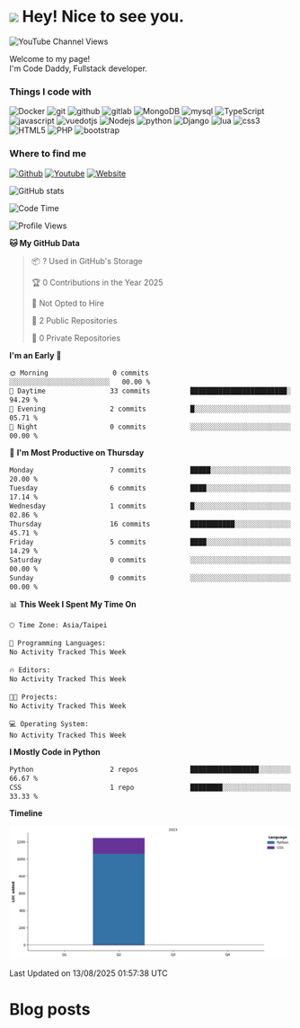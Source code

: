 <h1><img src="https://emojis.slackmojis.com/emojis/images/1531849430/4246/blob-sunglasses.gif?1531849430" width="30"/> Hey! Nice to see you.</h1>
<img alt="YouTube Channel Views" src="https://img.shields.io/youtube/channel/views/UCi9gcGVcTMSp6GqxfJjQiyA?style=social">
<p>Welcome to my page! </br> I'm Code Daddy, Fullstack developer. </p>
<h3>Things I code with</h3>
<div align="left">
<img alt="Docker" src="https://img.shields.io/badge/-Docker-46a2f1?style=flat-square&logo=docker&logoColor=white" />
<img alt="git" src="https://img.shields.io/badge/-Git-F05032?style=flat-square&logo=git&logoColor=white" />
<img alt="github" src="https://img.shields.io/badge/-github-181717?style=flat-square&logo=github&logoColor=white" />
<img alt="gitlab" src="https://img.shields.io/badge/-gitlab-FC6D26?style=flat-square&logo=gitlab&logoColor=white" />
<img alt="MongoDB" src="https://img.shields.io/badge/-MongoDB-13aa52?style=flat-square&logo=mongodb&logoColor=white" />
<img alt="mysql" src="https://img.shields.io/badge/-mysql-4479A1?style=flat-square&logo=mysql&logoColor=white" />
<img alt="TypeScript" src="https://img.shields.io/badge/-TypeScript-007ACC?style=flat-square&logo=typescript&logoColor=white" />
<img alt="javascript" src="https://img.shields.io/badge/-javascript-F7DF1E?style=flat-square&logo=javascript&logoColor=white" />
<img alt="vuedotjs" src="https://img.shields.io/badge/-vuedotjs-4FC08D?style=flat-square&logo=vuedotjs&logoColor=white" />
<img alt="Nodejs" src="https://img.shields.io/badge/-Nodejs-43853d?style=flat-square&logo=Node.js&logoColor=white" />
<img alt="python" src="https://img.shields.io/badge/-python-3776AB?style=flat-square&logo=Node.js&logoColor=white" />
<img alt="Django" src="https://img.shields.io/badge/-Django-092E20?style=flat-square&logo=Node.js&logoColor=white" />
<img alt="lua" src="https://img.shields.io/badge/-lua-2C2D72?style=flat-square&logo=lua&logoColor=white" />
<img alt="css3" src="https://img.shields.io/badge/-css3-1572B6?style=flat-square&logo=css3&logoColor=white" />
<img alt="HTML5" src="https://img.shields.io/badge/-HTML5-E34F26?style=flat-square&logo=HTML5&logoColor=white" />
<img alt="PHP" src="https://img.shields.io/badge/-PHP-777BB4?style=flat-square&logo=PHP&logoColor=white" />
<img alt="bootstrap" src="https://img.shields.io/badge/-bootstrap-7952B3?style=flat-square&logo=bootstrap&logoColor=white" />
<br>
<h3>Where to find me</h3>
<p><a href="https://github.com/codedaddy-pro" target="_blank"><img alt="Github" src="https://img.shields.io/badge/GitHub-%2312100E.svg?&style=for-the-badge&logo=Github&logoColor=white" /></a>
<a href="https://www.youtube.com/@codedaddypro" target="_blank"><img alt="Youtube" src="https://img.shields.io/badge/Youtube-FF0000.svg?&style=for-the-badge&logo=Youtube&logoColor=white" /></a>
<a href="https://codedaddy.pro" target="_blank"><img alt="Website" src="https://img.shields.io/badge/Website-21759B.svg?&style=for-the-badge&logo=wordpress&logoColor=white" /></a>
</p>
  
![GitHub stats](https://github-readme-stats.vercel.app/api?username=codedaddy-pro&show_icons=true&theme=radical)
  
<!--START_SECTION:waka-->
![Code Time](http://img.shields.io/badge/Code%20Time-397%20hrs%2048%20mins-blue)

![Profile Views](http://img.shields.io/badge/Profile%20Views-0-blue)

**🐱 My GitHub Data** 

> 📦 ? Used in GitHub's Storage 
 > 
> 🏆 0 Contributions in the Year 2025
 > 
> 🚫 Not Opted to Hire
 > 
> 📜 2 Public Repositories 
 > 
> 🔑 0 Private Repositories 
 > 
**I'm an Early 🐤** 

```text
🌞 Morning                0 commits           ░░░░░░░░░░░░░░░░░░░░░░░░░   00.00 % 
🌆 Daytime                33 commits          ████████████████████████░   94.29 % 
🌃 Evening                2 commits           █░░░░░░░░░░░░░░░░░░░░░░░░   05.71 % 
🌙 Night                  0 commits           ░░░░░░░░░░░░░░░░░░░░░░░░░   00.00 % 
```
📅 **I'm Most Productive on Thursday** 

```text
Monday                   7 commits           █████░░░░░░░░░░░░░░░░░░░░   20.00 % 
Tuesday                  6 commits           ████░░░░░░░░░░░░░░░░░░░░░   17.14 % 
Wednesday                1 commits           █░░░░░░░░░░░░░░░░░░░░░░░░   02.86 % 
Thursday                 16 commits          ███████████░░░░░░░░░░░░░░   45.71 % 
Friday                   5 commits           ████░░░░░░░░░░░░░░░░░░░░░   14.29 % 
Saturday                 0 commits           ░░░░░░░░░░░░░░░░░░░░░░░░░   00.00 % 
Sunday                   0 commits           ░░░░░░░░░░░░░░░░░░░░░░░░░   00.00 % 
```


📊 **This Week I Spent My Time On** 

```text
🕑︎ Time Zone: Asia/Taipei

💬 Programming Languages: 
No Activity Tracked This Week

🔥 Editors: 
No Activity Tracked This Week

🐱‍💻 Projects: 
No Activity Tracked This Week

💻 Operating System: 
No Activity Tracked This Week
```

**I Mostly Code in Python** 

```text
Python                   2 repos             █████████████████░░░░░░░░   66.67 % 
CSS                      1 repo              ████████░░░░░░░░░░░░░░░░░   33.33 % 
```



**Timeline**

![Lines of Code chart](https://raw.githubusercontent.com/codedaddy-pro/codedaddy-pro/main/assets/bar_graph.png)


 Last Updated on 13/08/2025 01:57:38 UTC
<!--END_SECTION:waka-->
  
# Blog posts
<!-- BLOG-POST-LIST:START \-->
<!-- BLOG-POST-LIST:END \-->
</div>
